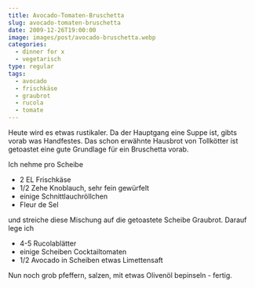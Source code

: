 ```yaml
---
title: Avocado-Tomaten-Bruschetta
slug: avocado-tomaten-bruschetta
date: 2009-12-26T19:00:00
image: images/post/avocado-bruschetta.webp
categories: 
  - dinner for x
  - vegetarisch
type: regular
tags: 
  - avocado
  - frischkäse
  - graubrot
  - rucola
  - tomate
---
```


Heute wird es etwas rustikaler. Da der Hauptgang eine Suppe ist, gibts vorab was Handfestes. Das schon erwähnte Hausbrot von Tollkötter ist getoastet eine gute Grundlage für ein Bruschetta vorab.

Ich nehme pro Scheibe

* 2 EL Frischkäse 
* 1/2 Zehe Knoblauch, sehr fein gewürfelt 
* einige Schnittlauchröllchen 
* Fleur de Sel

und streiche diese Mischung auf die getoastete Scheibe Graubrot. Darauf lege ich

* 4-5 Rucolablätter 
* einige Scheiben Cocktailtomaten 
* 1/2 Avocado in Scheiben etwas Limettensaft

Nun noch grob pfeffern, salzen, mit etwas Olivenöl bepinseln - fertig.
